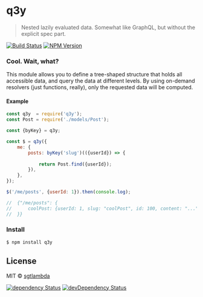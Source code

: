 # q3y

> Nested lazily evaluated data. Somewhat like GraphQL, but without the explicit spec part.

[![Build Status][travis-image]][travis-url]
[![NPM Version][npm-image]][npm-url]

### Cool. Wait, what?

This module allows you to define a tree-shaped structure that holds all accessible data,
and query the data at different levels. By using on-demand resolvers (just functions, really),
only the requested data will be computed.

#### Example

```js
const q3y  = require('q3y');
const Post = require('./models/Post');

const {byKey} = q3y;

const $ = q3y({
    me: {
        posts: byKey('slug')(({userId}) => {
            
            return Post.find({userId});
        }),
    },
});

$('/me/posts', {userId: 1}).then(console.log);

//  {"/me/posts": {
//      coolPost: {userId: 1, slug: "coolPost", id: 100, content: "..."}
//  }}

```

### Install

```bash
$ npm install q3y
```

## License

MIT © [sgtlambda](http://github.com/sgtlambda)

[![dependency Status][david-image]][david-url]
[![devDependency Status][david-dev-image]][david-dev-url]

[travis-image]: https://img.shields.io/travis/launchdeckio/q3y.svg?style=flat-square
[travis-url]: https://travis-ci.org/launchdeckio/q3y

[david-image]: https://img.shields.io/david/launchdeckio/q3y.svg?style=flat-square
[david-url]: https://david-dm.org/launchdeckio/q3y

[david-dev-image]: https://img.shields.io/david/dev/launchdeckio/q3y.svg?style=flat-square
[david-dev-url]: https://david-dm.org/launchdeckio/q3y#info=devDependencies

[npm-image]: https://img.shields.io/npm/v/q3y.svg?style=flat-square
[npm-url]: https://www.npmjs.com/package/q3y
